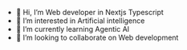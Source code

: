 - 👋 Hi, I’m Web developer in Nextjs Typescript 
- 👀 I’m interested in Artificial intelligence 
- 🌱 I’m currently learning Agentic AI 
- 💞️ I’m looking to collaborate on Web development                     
